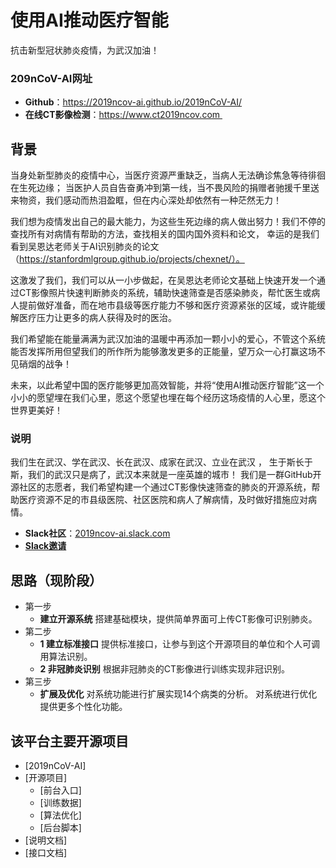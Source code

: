 # 使用AI推动医疗智能

抗击新型冠状肺炎疫情，为武汉加油！

### 209nCoV-AI网址
- **Github**：https://2019ncov-ai.github.io/2019nCoV-AI/
- **在线CT影像检测**：https://www.ct2019ncov.com 



## 背景
当身处新型肺炎的疫情中心，当医疗资源严重缺乏，当病人无法确诊焦急等待徘徊在生死边缘；
当医护人员自告奋勇冲到第一线，当不畏风险的捐赠者驰援千里送来物资，我们感动而热泪盈眶，但在内心深处却依然有一种茫然无力！
    
我们想为疫情发出自己的最大能力，为这些生死边缘的病人做出努力！我们不停的查找所有对病情有帮助的方法，查找相关的国内国外资料和论文，
幸运的是我们看到吴恩达老师关于AI识别肺炎的论文（https://stanfordmlgroup.github.io/projects/chexnet/）。

这激发了我们，我们可以从一小步做起，在吴恩达老师论文基础上快速开发一个通过CT影像照片快速判断肺炎的系统，辅助快速筛查是否感染肺炎，帮忙医生或病人提前做好准备，而在地市县级等医疗能力不够和医疗资源紧张的区域，或许能缓解医疗压力让更多的病人获得及时的医治。
    
我们希望能在能量满满为武汉加油的温暖中再添加一颗小小的爱心，不管这个系统能否发挥所用但望我们的所作所为能够激发更多的正能量，望万众一心打赢这场不见硝烟的战争！

未来，以此希望中国的医疗能够更加高效智能，并将“使用AI推动医疗智能”这一个小小的愿望埋在我们心里，愿这个愿望也埋在每个经历这场疫情的人心里，愿这个世界更美好！



### 说明
我们生在武汉、学在武汉、长在武汉、成家在武汉、立业在武汉 ， 生于斯长于斯，我们的武汉只是病了，武汉本来就是一座英雄的城市！
我们是一群GitHub开源社区的志愿者，我们希望构建一个通过CT影像快速筛查的肺炎的开源系统，帮助医疗资源不足的市县级医院、社区医院和病人了解病情，及时做好措施应对病情。

- **Slack社区**：[2019ncov-ai.slack.com](http://2010ncov-ai.slack.com)
- **[Slack邀请](https://join.slack.com/t/2019ncov-ai/shared_invite/enQtOTM3MTE3MTk2OTY3LTA0YmMwMGI3ZTJjNDI3NTJkNDM1MTNkYzdhNjA1ZGM2MzlhNWYzMTU4YTBlNTZiZDg2YjBjZDEzOTYyMjYwNTc)**



## 思路（现阶段）
- 第一步
  - **建立开源系统**
  搭建基础模块，提供简单界面可上传CT影像可识别肺炎。
- 第二步
  - **1 建立标准接口**
  提供标准接口，让参与到这个开源项目的单位和个人可调用算法识别。
  - **2 非冠肺炎识别**
  根据非冠肺炎的CT影像进行训练实现非冠识别。
- 第三步
  - **扩展及优化**
  对系统功能进行扩展实现14个病类的分析。
  对系统进行优化提供更多个性化功能。


## 该平台主要开源项目
- [2019nCoV-AI]
- [开源项目]
    - [前台入口]
    - [训练数据]
    - [算法优化]
    - [后台脚本]
- [说明文档]
- [接口文档]
